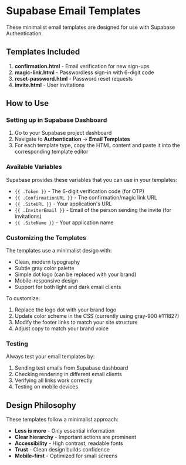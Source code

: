 # Supabase Email Templates

These minimalist email templates are designed for use with Supabase Authentication.

## Templates Included

1. **confirmation.html** - Email verification for new sign-ups
2. **magic-link.html** - Passwordless sign-in with 6-digit code
3. **reset-password.html** - Password reset requests
4. **invite.html** - User invitations

## How to Use

### Setting up in Supabase Dashboard

1. Go to your Supabase project dashboard
2. Navigate to **Authentication** → **Email Templates**
3. For each template type, copy the HTML content and paste it into the corresponding template editor

### Available Variables

Supabase provides these variables that you can use in your templates:

- `{{ .Token }}` - The 6-digit verification code (for OTP)
- `{{ .ConfirmationURL }}` - The confirmation/magic link URL
- `{{ .SiteURL }}` - Your application's URL
- `{{ .InviterEmail }}` - Email of the person sending the invite (for invitations)
- `{{ .SiteName }}` - Your application name

### Customizing the Templates

The templates use a minimalist design with:
- Clean, modern typography
- Subtle gray color palette
- Simple dot logo (can be replaced with your brand)
- Mobile-responsive design
- Support for both light and dark email clients

To customize:
1. Replace the logo dot with your brand logo
2. Update color scheme in the CSS (currently using gray-900 #111827)
3. Modify the footer links to match your site structure
4. Adjust copy to match your brand voice

### Testing

Always test your email templates by:
1. Sending test emails from Supabase dashboard
2. Checking rendering in different email clients
3. Verifying all links work correctly
4. Testing on mobile devices

## Design Philosophy

These templates follow a minimalist approach:
- **Less is more** - Only essential information
- **Clear hierarchy** - Important actions are prominent
- **Accessibility** - High contrast, readable fonts
- **Trust** - Clean design builds confidence
- **Mobile-first** - Optimized for small screens
